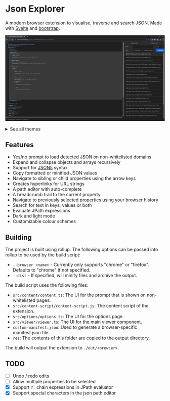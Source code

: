 # Json Explorer
A modern browser extension to visualise, traverse and search JSON. Made with [Svelte](https://svelte.dev/) and [bootstrap](https://getbootstrap.com/).

![preview](readme/preview.png)
<details>
	<summary>See all themes</summary>
	<table style="overflow-x:scroll;">
		<thead>
			<tr>
				<th>Name</th>
				<th>Light</th>
				<th>Dark</th>
			</tr>
		</thead>
		<tbody>
			<tr>
				<td>Visual Studio</td>
				<td>
					<img src="readme/themes/default-lt.png" />
				</td>
				<td>
					<img src="readme/themes/default-dk.png" />
				</td>
			</tr>
			<tr>
				<td>Abyss</td>
				<td>N/A</td>
				<td>
					<img src="readme/themes/abyss.png" />
				</td>
			</tr>
			<tr>
				<td>Cyberpunk</td>
				<td>N/A</td>
				<td>
					<img src="readme/themes/cyberpunk.png" />
				</td>
			</tr>
			<tr>
				<td>Dracula</td>
				<td>
					<img src="readme/themes/dracula-lt.png" />
				</td>
				<td>
					<img src="readme/themes/dracula-dk.png" />
				</td>
			</tr>
			<tr>
				<td>GitHub</td>
				<td>
					<img src="readme/themes/github-lt.png" />
				</td>
				<td>
					<img src="readme/themes/github-dk.png" />
				</td>
			</tr>
			<tr>
				<td>Material</td>
				<td>
					<img src="readme/themes/mat-lt.png" />
				</td>
				<td>
					<img src="readme/themes/mat-dk.png" />
				</td>
			</tr>
			<tr>
				<td>Matrix</td>
				<td>N/A</td>
				<td>
					<img src="readme/themes/terminal.png" />
				</td>
			</tr>
			<tr>
				<td>Monokai</td>
				<td>
					<img src="readme/themes/monokai-lt.png" />
				</td>
				<td>
					<img src="readme/themes/monokai-dk.png" />
				</td>
			</tr>
			<tr>
				<td>Solarized</td>
				<td>
					<img src="readme/themes/solarized-lt.png" />
				</td>
				<td>
					<img src="readme/themes/solarized-dk.png" />
				</td>
			</tr>
		</tbody>
	</table>
</details>


## Features
* Yes/no prompt to load detected JSON on non-whitelisted domains
* Expand and collapse objects and arrays recursively
* Support for [JSON5](https://json5.org/) syntax
* Copy formatted or minified JSON values
* Navigate to sibling or child properties using the arrow keys
* Creates hyperlinks for URL strings
* A path editor with auto-complete
* A breadcrumb trail to the current property
* Navigate to previously selected properties using your browser history
* Search for text in keys, values or both
* Evaluate JPath expressions
* Dark and light mode
* Customizable colour schemes

## Building
The project is built using rollup. The following options can be passed into rollup to be used by the build script:
 * `--browser <name>` - Currently only supports "chrome" or "firefox". Defaults to "chrome" if not specified.
 * `--dist` - If specified, will minify files and archive the output.

The build script uses the following files:
 * `src/content/content.ts`: The UI for the prompt that is shown on non-whitelisted pages.
 * `src/content-script/content-script.js`: The content script of the extension.
 * `src/options/options.ts`: The UI for the options page.
 * `src/viewer/viewer.ts`: The UI for the main viewer component.
 * `custom-manifest.json`: Used to generate a browser-specific manifest.json file.
 * `res`: The contents of this folder are copied to the output directory.

The build will output the extension to `./out/<browser>`.

## TODO
- [ ] Undo / redo edits
- [ ] Allow multiple properties to be selected
- [x] Support `?.` chain expressions in JPath evaluator
- [x] Support special characters in the json path editor